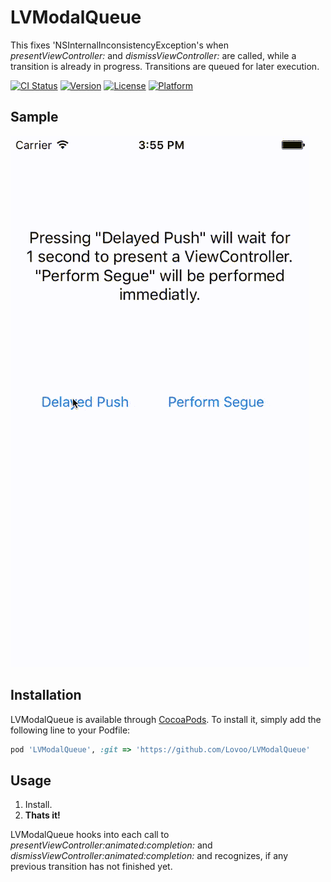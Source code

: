 # LVModalQueue

This fixes 'NSInternalInconsistencyException's when _presentViewController:_ and _dismissViewController:_ are called, while a transition is already in progress. Transitions are queued for later execution.

[![CI Status](http://img.shields.io/travis/Lovoo/LVModalQueue.svg?style=flat)](https://travis-ci.org/Lovoo/LVModalQueue/)
[![Version](https://img.shields.io/cocoapods/v/LVModalQueue.svg?style=flat)](http://cocoapods.org/pods/LVModalQueue)
[![License](https://img.shields.io/cocoapods/l/LVModalQueue.svg?style=flat)](http://cocoapods.org/pods/LVModalQueue)
[![Platform](https://img.shields.io/cocoapods/p/LVModalQueue.svg?style=flat)](http://cocoapods.org/pods/LVModalQueue)

## Sample

![Sample image](Example/example.gif "Sample")

## Installation

LVModalQueue is available through [CocoaPods](http://cocoapods.org). To install
it, simply add the following line to your Podfile:

```ruby
pod 'LVModalQueue', :git => 'https://github.com/Lovoo/LVModalQueue'
```

## Usage

1. Install.
2. __Thats it!__

LVModalQueue hooks into each call to _presentViewController:animated:completion:_ and _dismissViewController:animated:completion:_ and recognizes, if any previous transition has not finished yet.
